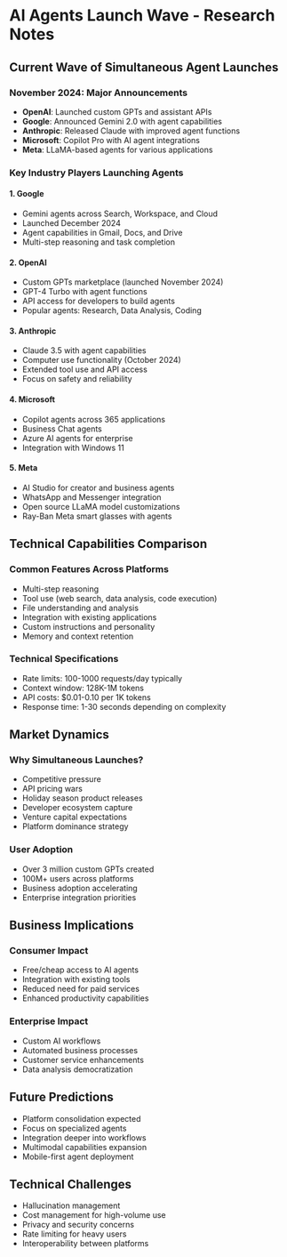 # AI Agents Launch Wave - Research Notes

## Current Wave of Simultaneous Agent Launches

### November 2024: Major Announcements
- **OpenAI**: Launched custom GPTs and assistant APIs 
- **Google**: Announced Gemini 2.0 with agent capabilities
- **Anthropic**: Released Claude with improved agent functions
- **Microsoft**: Copilot Pro with AI agent integrations
- **Meta**: LLaMA-based agents for various applications

### Key Industry Players Launching Agents

#### 1. Google
- Gemini agents across Search, Workspace, and Cloud
- Launched December 2024
- Agent capabilities in Gmail, Docs, and Drive
- Multi-step reasoning and task completion

#### 2. OpenAI
- Custom GPTs marketplace (launched November 2024)
- GPT-4 Turbo with agent functions
- API access for developers to build agents
- Popular agents: Research, Data Analysis, Coding

#### 3. Anthropic
- Claude 3.5 with agent capabilities
- Computer use functionality (October 2024)
- Extended tool use and API access
- Focus on safety and reliability

#### 4. Microsoft
- Copilot agents across 365 applications
- Business Chat agents
- Azure AI agents for enterprise
- Integration with Windows 11

#### 5. Meta
- AI Studio for creator and business agents
- WhatsApp and Messenger integration
- Open source LLaMA model customizations
- Ray-Ban Meta smart glasses with agents

## Technical Capabilities Comparison

### Common Features Across Platforms
- Multi-step reasoning
- Tool use (web search, data analysis, code execution)
- File understanding and analysis
- Integration with existing applications
- Custom instructions and personality
- Memory and context retention

### Technical Specifications
- Rate limits: 100-1000 requests/day typically
- Context window: 128K-1M tokens
- API costs: $0.01-0.10 per 1K tokens
- Response time: 1-30 seconds depending on complexity

## Market Dynamics

### Why Simultaneous Launches?
- Competitive pressure
- API pricing wars
- Holiday season product releases
- Developer ecosystem capture
- Venture capital expectations
- Platform dominance strategy

### User Adoption
- Over 3 million custom GPTs created
- 100M+ users across platforms
- Business adoption accelerating
- Enterprise integration priorities

## Business Implications

### Consumer Impact
- Free/cheap access to AI agents
- Integration with existing tools
- Reduced need for paid services
- Enhanced productivity capabilities

### Enterprise Impact
- Custom AI workflows
- Automated business processes
- Customer service enhancements
- Data analysis democratization

## Future Predictions
- Platform consolidation expected
- Focus on specialized agents
- Integration deeper into workflows
- Multimodal capabilities expansion
- Mobile-first agent deployment

## Technical Challenges
- Hallucination management
- Cost management for high-volume use
- Privacy and security concerns
- Rate limiting for heavy users
- Interoperability between platforms
